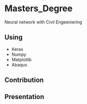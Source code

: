 # Masters_Degree
Neural network with Civil Engeeniering

## Using
- Keras
- Numpy
- Matplotlib
- Abaqus

## Contribution

## Presentation